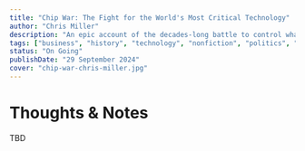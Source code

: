 ```yaml
---
title: "Chip War: The Fight for the World's Most Critical Technology"
author: "Chris Miller"
description: "An epic account of the decades-long battle to control what has emerged as the world's most critical resource—microchip technology—with the United States and China increasingly in conflict."
tags: ["business", "history", "technology", "nonfiction", "politics", "economics", "science", "artificial-intelligence"]
status: "On Going"
publishDate: "29 September 2024"
cover: "chip-war-chris-miller.jpg"
---
```


# Thoughts & Notes

TBD
